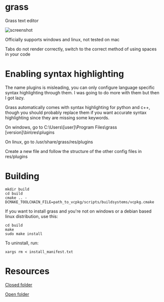 # grass
Grass text editor

![screenshot](https://user-images.githubusercontent.com/73869536/122617594-6b810000-d041-11eb-9dd8-005962d91034.png)

Officially supports windows and linux, not tested on mac

Tabs do not render correctly, switch to the correct method of using spaces in your code

# Enabling syntax highlighting
The name plugins is misleading, you can only configure language specific syntax highlighting through them. I was going to do more with them but then I got lazy.

Grass automatically comes with syntax highlighting for python and c++, though you should probably replace them if you want accurate syntax highlighting since they are missing some keywords.

On windows, go to C:\Users\\[user]\Program Files\grass [version]\bin\res\plugins

On linux, go to /usr/share/grass/res/plugins

Create a new file and follow the structure of the other config files in res/plugins

# Building
```
mkdir build
cd build
cmake .. -DCMAKE_TOOLCHAIN_FILE=path_to_vcpkg/scripts/buildsystems/vcpkg.cmake
```

If you want to install grass and you're not on windows or a debian based linux distribution, use this:
```
cd build
make
sudo make install
```

To uninstall, run:
```
xargs rm < install_manifest.txt
```

# Resources
[Closed folder](https://iconarchive.com/show/sleek-xp-basic-icons-by-hopstarter/Folder-icon.html)

[Open folder](https://iconarchive.com/show/sleek-xp-basic-icons-by-hopstarter/Folder-Open-icon.html)

